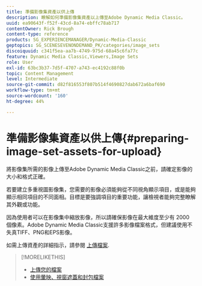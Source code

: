 ```yaml
---
title: 準備影像集資產以供上傳
description: 瞭解如何準備影像集資產以上傳至Adobe Dynamic Media Classic。
uuid: ea90643f-f52f-43cd-8a74-ebffc78ab717
contentOwner: Rick Brough
content-type: reference
products: SG_EXPERIENCEMANAGER/Dynamic-Media-Classic
geptopics: SG_SCENESEVENONDEMAND_PK/categories/image_sets
discoiquuid: c341f5ea-aa7b-4749-975d-68a45c6fa77c
feature: Dynamic Media Classic,Viewers,Image Sets
role: User
exl-id: 63bc3b37-7d5f-4707-a743-ec4192c88f0b
topic: Content Management
level: Intermediate
source-git-commit: d82f816553f807b514f4690827dab672a6baf690
workflow-type: tm+mt
source-wordcount: '160'
ht-degree: 44%

---
```


# 準備影像集資產以供上傳{#preparing-image-set-assets-for-upload}

將影像集所需的影像上傳至Adobe Dynamic Media Classic之前，請確定影像的大小和格式正確。

若要建立多重視圖影像集，您需要的影像必須能夠從不同視角顯示項目，或是能夠顯示相同項目的不同面相。目標是要強調項目的重要功能，讓檢視者能夠完整瞭解其外觀或功能。

因為使用者可以在影像集中縮放影像，所以請確保影像在最大維度至少有 2000 個像素。Adobe Dynamic Media Classic支援許多影像檔案格式，但建議使用不失真TIFF、PNG和EPS影像。

如需上傳資產的詳細指示，請參閱 [上傳檔案](uploading-files.md#uploading_files).

>[!MORELIKETHIS]
>
>* [上傳您的檔案](uploading-files.md#uploading_your_files)
>* [使用暈映、視窗遮蓋和封包檔案](vignette-window-covering-cabinet-files.md#working_with_vignette_window_covering_and_cabinet_files)
